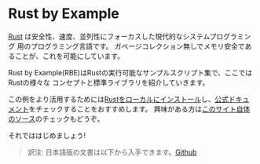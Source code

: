 # Rust by Example

<!--- [Rust][rust] is a modern systems programming language focusing on safety, speed, --->
<!--- and concurrency. It accomplishes these goals by being memory safe without using --->
<!--- garbage collection. --->

[Rust][rust] は安全性、速度、並列性にフォーカスした現代的なシステムプログラミング
用のプログラミング言語です。
ガベージコレクション無しでメモリ安全であることが、これを可能にしています。

<!--- Rust by Example (RBE) is a collection of runnable examples that illustrate various Rust --->
Rust by Example(RBE)はRustの実行可能なサンプルスクリプト集で、ここではRustの様々な
コンセプトと標準ライブラリを紹介していきます。

<!--- concepts and standard libraries. To get even more out of these examples, don't forget --->
<!--- to [install Rust locally][install] and check out the [official docs][std]. --->
<!--- Additionally for the curious, you can also [check out the source code for this site][home]. --->
この例をより活用するためには[Rustをローカルにインストール][install]し、[公式ドキュメント][std]をチェックすることをおすすめします。
興味がある方は[このサイト自体のソース][home]のチェックもどうぞ。

それでははじめましょう!

> 訳注:
> 日本語版の文書は以下から入手できます。[Github](https://github.com/rust-lang-ja/rust-by-example-ja)

[rust]: http://www.rust-lang.org/
[install]: http://www.rust-lang.org/install.html
[std]: http://doc.rust-lang.org/std/
[home]: https://github.com/rust-lang/rust-by-example
